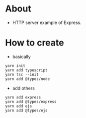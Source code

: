 # About

- HTTP server example of Express.


# How to create

- basically

```
yarn init
yarn add typescript
yarn tsc --init
yarn add @types/node
```

- add others

```
yarn add express
yarn add @types/express
yarn add ejs
yarn add @types/ejs
```
